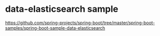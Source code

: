 # data-elasticsearch sample

https://github.com/spring-projects/spring-boot/tree/master/spring-boot-samples/spring-boot-sample-data-elasticsearch
